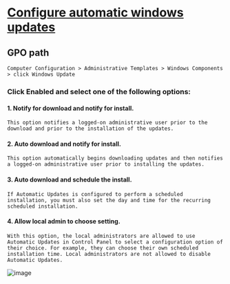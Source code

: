 # [Configure automatic windows updates](https://learn.microsoft.com/de-de/security-updates/windowsupdateservices/18127451#configure-automatic-updates)

## GPO path
```
Computer Configuration > Administrative Templates > Windows Components > click Windows Update
```

### Click Enabled and select one of the following options:

#### 1. Notify for download and notify for install.
```
This option notifies a logged-on administrative user prior to the download and prior to the installation of the updates.
```

#### 2. Auto download and notify for install. 
```
This option automatically begins downloading updates and then notifies a logged-on administrative user prior to installing the updates.
```

#### 3. Auto download and schedule the install. 
```
If Automatic Updates is configured to perform a scheduled installation, you must also set the day and time for the recurring scheduled installation.
```

#### 4. Allow local admin to choose setting. 
```
With this option, the local administrators are allowed to use Automatic Updates in Control Panel to select a configuration option of their choice. For example, they can choose their own scheduled installation time. Local administrators are not allowed to disable Automatic Updates.
```

![image](https://user-images.githubusercontent.com/96930989/210132219-6e686617-dd78-46fe-8bc8-bf7ad095ffc2.png)
